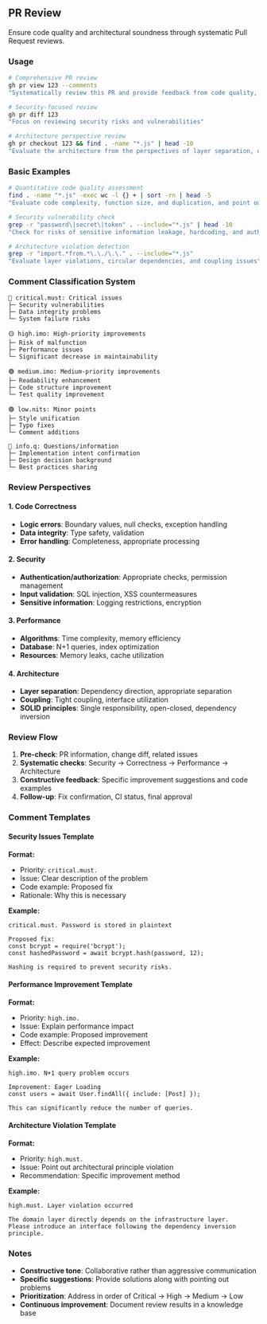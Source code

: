 ## PR Review

Ensure code quality and architectural soundness through systematic Pull Request reviews.

### Usage

```bash
# Comprehensive PR review
gh pr view 123 --comments
"Systematically review this PR and provide feedback from code quality, security, and architecture perspectives"

# Security-focused review
gh pr diff 123
"Focus on reviewing security risks and vulnerabilities"

# Architecture perspective review
gh pr checkout 123 && find . -name "*.js" | head -10
"Evaluate the architecture from the perspectives of layer separation, dependencies, and SOLID principles"
```

### Basic Examples

```bash
# Quantitative code quality assessment
find . -name "*.js" -exec wc -l {} + | sort -rn | head -5
"Evaluate code complexity, function size, and duplication, and point out improvements"

# Security vulnerability check
grep -r "password\|secret\|token" . --include="*.js" | head -10
"Check for risks of sensitive information leakage, hardcoding, and authentication bypass"

# Architecture violation detection
grep -r "import.*from.*\.\./\.\." . --include="*.js"
"Evaluate layer violations, circular dependencies, and coupling issues"
```

### Comment Classification System

```text
🔴 critical.must: Critical issues
├─ Security vulnerabilities
├─ Data integrity problems
└─ System failure risks

🟡 high.imo: High-priority improvements
├─ Risk of malfunction
├─ Performance issues
└─ Significant decrease in maintainability

🟢 medium.imo: Medium-priority improvements
├─ Readability enhancement
├─ Code structure improvement
└─ Test quality improvement

🟢 low.nits: Minor points
├─ Style unification
├─ Typo fixes
└─ Comment additions

🔵 info.q: Questions/information
├─ Implementation intent confirmation
├─ Design decision background
└─ Best practices sharing
```

### Review Perspectives

#### 1. Code Correctness

- **Logic errors**: Boundary values, null checks, exception handling
- **Data integrity**: Type safety, validation
- **Error handling**: Completeness, appropriate processing

#### 2. Security

- **Authentication/authorization**: Appropriate checks, permission management
- **Input validation**: SQL injection, XSS countermeasures
- **Sensitive information**: Logging restrictions, encryption

#### 3. Performance

- **Algorithms**: Time complexity, memory efficiency
- **Database**: N+1 queries, index optimization
- **Resources**: Memory leaks, cache utilization

#### 4. Architecture

- **Layer separation**: Dependency direction, appropriate separation
- **Coupling**: Tight coupling, interface utilization
- **SOLID principles**: Single responsibility, open-closed, dependency inversion

### Review Flow

1. **Pre-check**: PR information, change diff, related issues
2. **Systematic checks**: Security → Correctness → Performance → Architecture
3. **Constructive feedback**: Specific improvement suggestions and code examples
4. **Follow-up**: Fix confirmation, CI status, final approval

### Comment Templates

#### Security Issues Template

**Format:**

- Priority: `critical.must.`
- Issue: Clear description of the problem
- Code example: Proposed fix
- Rationale: Why this is necessary

**Example:**

```text
critical.must. Password is stored in plaintext

Proposed fix:
const bcrypt = require('bcrypt');
const hashedPassword = await bcrypt.hash(password, 12);

Hashing is required to prevent security risks.
```

#### Performance Improvement Template

**Format:**

- Priority: `high.imo.`
- Issue: Explain performance impact
- Code example: Proposed improvement
- Effect: Describe expected improvement

**Example:**

```text
high.imo. N+1 query problem occurs

Improvement: Eager Loading
const users = await User.findAll({ include: [Post] });

This can significantly reduce the number of queries.
```

#### Architecture Violation Template

**Format:**

- Priority: `high.must.`
- Issue: Point out architectural principle violation
- Recommendation: Specific improvement method

**Example:**

```text
high.must. Layer violation occurred

The domain layer directly depends on the infrastructure layer.
Please introduce an interface following the dependency inversion principle.
```

### Notes

- **Constructive tone**: Collaborative rather than aggressive communication
- **Specific suggestions**: Provide solutions along with pointing out problems
- **Prioritization**: Address in order of Critical → High → Medium → Low
- **Continuous improvement**: Document review results in a knowledge base
